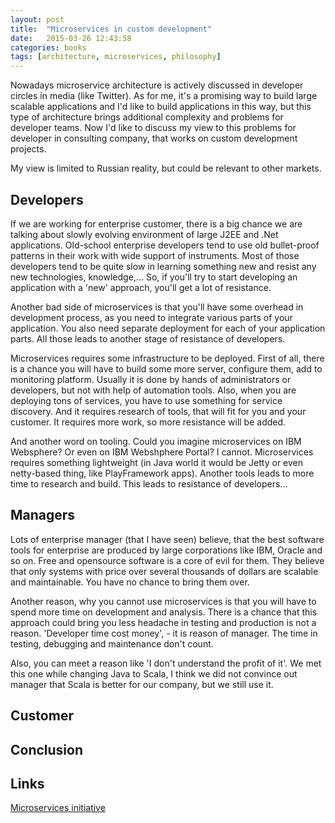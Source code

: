 ```yaml
---
layout: post
title:  "Microservices in custom development"
date:   2015-03-26 12:43:58
categories: books
tags: [architecture, microservices, philosophy]
---
```


Nowadays microservice architecture is actively discussed in developer circles in media (like Twitter).
As for me, it's a promising way to build large scalable applications and I'd like to build applications in this way, but this type of architecture brings additional complexity and problems for developer teams. Now I'd like to discuss my view to this problems for developer in consulting company, that works on custom development projects.

My view is limited to Russian reality, but could be relevant to other markets.

## Developers

If we are working for enterprise customer, there is a big chance we are talking about slowly evolving environment of large J2EE and .Net applications.
Old-school enterprise developers tend to use old bullet-proof patterns in their work with wide support of instruments.
Most of those developers tend to be quite slow in learning something new and resist any new technologies, knowledge,...
So, if you'll try to start developing an application with a 'new' approach, you'll get a lot of resistance.

Another bad side of microservices is that you'll have some overhead in development process, as you need to integrate various parts of your application.
You also need separate deployment for each of your application parts. All those leads to another stage of resistance of developers.

Microservices requires some infrastructure to be deployed. First of all, there is a chance you will have to build some more server, configure them, add to monitoring platform. Usually it is done by hands of administrators or developers, but not with help of automation tools.
Also, when you are deploying tons of services, you have to use something for service discovery. And it requires research of tools, that will fit for you and your customer. It requires more work, so more resistance will be added.

And another word on tooling. Could you imagine microservices on IBM Websphere? Or even on IBM Webshphere Portal? I cannot.
Microservices requires something lightweight (in Java world it would be Jetty or even netty-based thing, like PlayFramework apps). Another tools leads to more time to research and build. This leads to resistance of developers...

## Managers

Lots of enterprise manager (that I have seen) believe, that the best software tools for enterprise are produced by large corporations like IBM, Oracle and so on.
Free and opensource software is a core of evil for them. They believe that only systems with price over several thousands of dollars are scalable and maintainable.
You have no chance to bring them over.

Another reason, why you cannot use microservices is that you will have to spend more time on development and analysis. There is a chance that this approach could bring you less headache in testing and production is not a reason. 'Developer time cost money', - it is reason of manager. The time in testing, debugging and maintenance don't count.

Also, you can meet a reason like 'I don't understand the profit of it'. We met this one while changing Java to Scala, I think we did not convince out manager that Scala is better for our company, but we still use it.

## Customer


## Conclusion

## Links

[Microservices initiative](http://microservices.io/)
